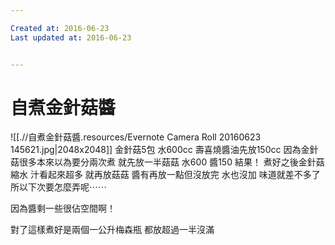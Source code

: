 ```yaml
---

Created at: 2016-06-23
Last updated at: 2016-06-23


---
```


# 自煮金針菇醬


![[.//自煮金針菇醬.resources/Evernote Camera Roll 20160623 145621.jpg\|2048x2048]]
金針菇5包
水600cc
壽喜燒醬油先放150cc
因為金針菇很多本來以為要分兩次煮
就先放一半菇菇
水600
醬150
結果！
煮好之後金針菇縮水
汁看起來超多
就再放菇菇
醬有再放一點但沒放完
水也沒加
味道就差不多了
所以下次要怎麼弄呢⋯⋯

因為醬剩一些很佔空間啊！

對了這樣煮好是兩個一公升梅森瓶
都放超過一半沒滿

